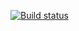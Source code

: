 [![Build status](https://ci.appveyor.com/api/projects/status/ahhs0l7jc44pp71a?svg=true)](https://ci.appveyor.com/project/Posbon/patternslombok)